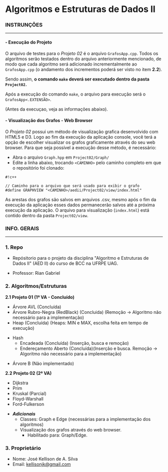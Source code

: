 # Algoritmos e Estruturas de Dados II #

### INSTRUNÇÕES ###
-----------------------

#### - Execução do Projeto ####

O arquivo de testes para o *Projeto 02* é o arquivo `GrafosApp.cpp`. Todos os algoritmos serão testados dentro do arquivo anteriormente mencionado, de modo que cada algoritmo será adicionado 
incrementalmente ao `GrafosApp.cpp` (o andamento dos incrementos poderá ser visto no item **2.2**).

Sendo assim, **o comando ` make ` deverá ser executado dentro da pasta ` Project02 `.**

Após a execução do comando `make`, o arquivo para execução será o `GrafosApp<.EXTENSÃO>`.

(Antes da execuçao, veja as informações abaixo).

#### - Visualização dos Grafos - Web Browser ####

O *Projeto 02* possui um método de visualização grafica desenvolvido com HTML5 e D3. Logo ao fim da execução da aplicação console, você terá a opção de escolher visualizar os 
grafos graficamente através do seu web browser. Para que seja possível a execução desse método, é necessário:

* Abra o arquivo `Graph.hpp` em `Project02/Graph/` 
* Edite a linha abaixo, trocando `<CAMINHO>` pelo caminho completo em que o repositório foi clonado:

```
#!c++

// Caminho para o arquivo que será usado para exibir o grafo
#define GRAPHVIEW "<CAMINHO>/aedii/Project02/view/index.html"

```

As arestas dos grafos são salvos em arquivos .csv, mesmo após o fim da execução da aplicação esses dados permanecerão 
salvos até a próxima execução da aplicação. O arquivo para visualização (`index.html`) está contido dentro da pasta `Project02/view`.

### INFO. GERAIS ###
-----------------------

### 1. Repo ###

* Repósitorio para o projeto da disciplina "Algoritmo e Estruturas de Dados II" (AED II) do curso de BCC na UFRPE UAG.

* Professor: Rian Gabriel

### 2. Algoritmos/Estruturas

**2.1 Projeto 01 (1ª VA - Concluído)**

* Árvore AVL (Concluída)
* Árvore Rubro-Negra (RedBlack) (Concluida) (Remoção -> Algoritmo não necessário para a implementação)
* Heap (Concluída) (Heaps: MIN e MAX, escolha feita em tempo de execução)
+ Hash
    *  Encadeada (Concluída) (Inserção, busca e remoção)
    *  Endereçamento Aberto (Concluída)(Inserção e busca. Remoção -> Algoritmo não necessário para a implementação)
* Árvore B (Não implementado)

**2.2 Projeto 02 (2ª VA)**

* Dijkstra
* Prim
* Kruskal (Parcial)
* Floyd-Warshall
* Ford-Fulkerson
+ ***Adicionais***
    * Classes: Graph e Edge (necessárias para a implementação dos algoritmos)
    + Visualização dos grafos através do web browser.
         * Habilitado para: Graph/Edge.

### 3. Proprietário ###

* Nome: José Kellison de A. Silva
* Email:  kellisonjk@gmail.com